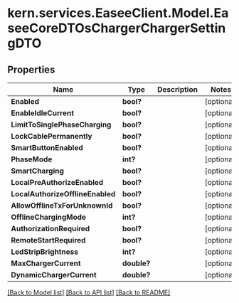 # kern.services.EaseeClient.Model.EaseeCoreDTOsChargerChargerSettingDTO

## Properties

Name | Type | Description | Notes
------------ | ------------- | ------------- | -------------
**Enabled** | **bool?** |  | [optional] 
**EnableIdleCurrent** | **bool?** |  | [optional] 
**LimitToSinglePhaseCharging** | **bool?** |  | [optional] 
**LockCablePermanently** | **bool?** |  | [optional] 
**SmartButtonEnabled** | **bool?** |  | [optional] 
**PhaseMode** | **int?** |  | [optional] 
**SmartCharging** | **bool?** |  | [optional] 
**LocalPreAuthorizeEnabled** | **bool?** |  | [optional] 
**LocalAuthorizeOfflineEnabled** | **bool?** |  | [optional] 
**AllowOfflineTxForUnknownId** | **bool?** |  | [optional] 
**OfflineChargingMode** | **int?** |  | [optional] 
**AuthorizationRequired** | **bool?** |  | [optional] 
**RemoteStartRequired** | **bool?** |  | [optional] 
**LedStripBrightness** | **int?** |  | [optional] 
**MaxChargerCurrent** | **double?** |  | [optional] 
**DynamicChargerCurrent** | **double?** |  | [optional] 

[[Back to Model list]](../README.md#documentation-for-models) [[Back to API list]](../README.md#documentation-for-api-endpoints) [[Back to README]](../README.md)

